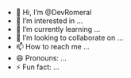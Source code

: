 - 👋 Hi, I’m @DevRomeral
- 👀 I’m interested in ...
- 🌱 I’m currently learning ...
- 💞️ I’m looking to collaborate on ...
- 📫 How to reach me ...
- 😄 Pronouns: ...
- ⚡ Fun fact: ...

<!---
DevRomeral/DevRomeral is a ✨ special ✨ repository because its `README.md` (this file) appears on your GitHub profile.
You can click the Preview link to take a look at your changes.
--->
